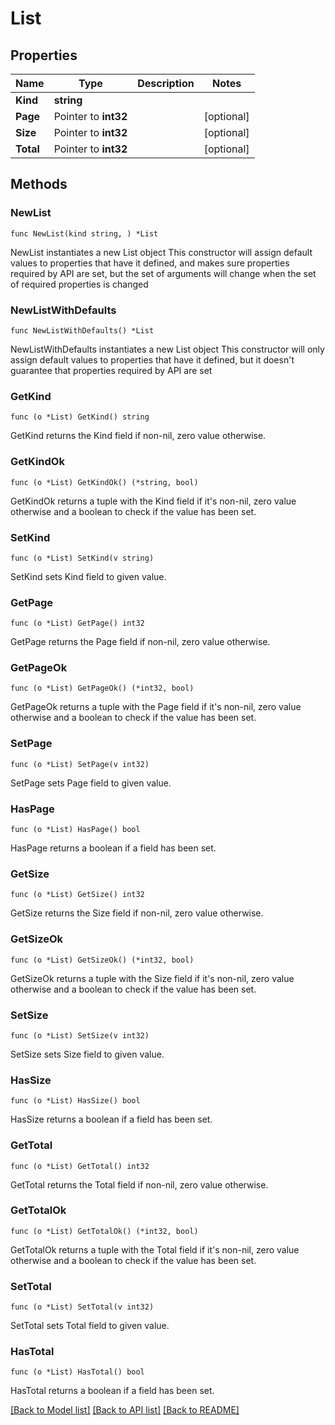 # List

## Properties

Name | Type | Description | Notes
------------ | ------------- | ------------- | -------------
**Kind** | **string** |  | 
**Page** | Pointer to **int32** |  | [optional] 
**Size** | Pointer to **int32** |  | [optional] 
**Total** | Pointer to **int32** |  | [optional] 

## Methods

### NewList

`func NewList(kind string, ) *List`

NewList instantiates a new List object
This constructor will assign default values to properties that have it defined,
and makes sure properties required by API are set, but the set of arguments
will change when the set of required properties is changed

### NewListWithDefaults

`func NewListWithDefaults() *List`

NewListWithDefaults instantiates a new List object
This constructor will only assign default values to properties that have it defined,
but it doesn't guarantee that properties required by API are set

### GetKind

`func (o *List) GetKind() string`

GetKind returns the Kind field if non-nil, zero value otherwise.

### GetKindOk

`func (o *List) GetKindOk() (*string, bool)`

GetKindOk returns a tuple with the Kind field if it's non-nil, zero value otherwise
and a boolean to check if the value has been set.

### SetKind

`func (o *List) SetKind(v string)`

SetKind sets Kind field to given value.


### GetPage

`func (o *List) GetPage() int32`

GetPage returns the Page field if non-nil, zero value otherwise.

### GetPageOk

`func (o *List) GetPageOk() (*int32, bool)`

GetPageOk returns a tuple with the Page field if it's non-nil, zero value otherwise
and a boolean to check if the value has been set.

### SetPage

`func (o *List) SetPage(v int32)`

SetPage sets Page field to given value.

### HasPage

`func (o *List) HasPage() bool`

HasPage returns a boolean if a field has been set.

### GetSize

`func (o *List) GetSize() int32`

GetSize returns the Size field if non-nil, zero value otherwise.

### GetSizeOk

`func (o *List) GetSizeOk() (*int32, bool)`

GetSizeOk returns a tuple with the Size field if it's non-nil, zero value otherwise
and a boolean to check if the value has been set.

### SetSize

`func (o *List) SetSize(v int32)`

SetSize sets Size field to given value.

### HasSize

`func (o *List) HasSize() bool`

HasSize returns a boolean if a field has been set.

### GetTotal

`func (o *List) GetTotal() int32`

GetTotal returns the Total field if non-nil, zero value otherwise.

### GetTotalOk

`func (o *List) GetTotalOk() (*int32, bool)`

GetTotalOk returns a tuple with the Total field if it's non-nil, zero value otherwise
and a boolean to check if the value has been set.

### SetTotal

`func (o *List) SetTotal(v int32)`

SetTotal sets Total field to given value.

### HasTotal

`func (o *List) HasTotal() bool`

HasTotal returns a boolean if a field has been set.


[[Back to Model list]](../README.md#documentation-for-models) [[Back to API list]](../README.md#documentation-for-api-endpoints) [[Back to README]](../README.md)


